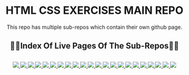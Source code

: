 <div align="center">
  <h1>HTML CSS EXERCISES MAIN REPO</h1>
  <p>This repo has multiple sub-repos which contain their own github page.</p>
  <h2>🔗📄Index Of Live Pages Of The Sub-Repos📄🔗<h2>
</div>

<div align="center">
	<a href="https://ehkarabas.github.io/html-css-exercises/basic-ads-page/">
		<img src="https://img.shields.io/badge/basic%20ads%20page-%23.svg?&style=for-the-badge&logo=www&logoColor=white%22&color=black">
	</a>
	<a href="https://ehkarabas.github.io/html-css-exercises/basic-blog-logs/">
		<img src="https://img.shields.io/badge/basic%20blog%20logs-%23.svg?&style=for-the-badge&logo=www&logoColor=white%22&color=black">
	</a>
	<a href="https://ehkarabas.github.io/html-css-exercises/basic-table1/">
		<img src="https://img.shields.io/badge/basic%20table1-%23.svg?&style=for-the-badge&logo=www&logoColor=white%22&color=black">
	</a>
	<a href="https://ehkarabas.github.io/html-css-exercises/basic-table2/">
		<img src="https://img.shields.io/badge/basic%20table2-%23.svg?&style=for-the-badge&logo=www&logoColor=white%22&color=black">
	</a>
	<a href="https://ehkarabas.github.io/html-css-exercises/buttons/">
		<img src="https://img.shields.io/badge/buttons-%23.svg?&style=for-the-badge&logo=www&logoColor=white%22&color=black">
	</a>
	<a href="https://ehkarabas.github.io/html-css-exercises/google-clone/">
		<img src="https://img.shields.io/badge/google%20clone-%23.svg?&style=for-the-badge&logo=www&logoColor=white%22&color=black">
	</a>
	<a href="https://ehkarabas.github.io/html-css-exercises/login-page/">
		<img src="https://img.shields.io/badge/login%20page-%23.svg?&style=for-the-badge&logo=www&logoColor=white%22&color=black">
	</a>
	<a href="https://ehkarabas.github.io/html-css-exercises/netflix-survey-clone/">
		<img src="https://img.shields.io/badge/netflix%20survey%20clone-%23.svg?&style=for-the-badge&logo=www&logoColor=white%22&color=black">
	</a>
	<a href="https://ehkarabas.github.io/html-css-exercises/raw-html-form/">
		<img src="https://img.shields.io/badge/raw%20html%20form-%23.svg?&style=for-the-badge&logo=www&logoColor=white%22&color=black">
	</a>
	<a href="https://ehkarabas.github.io/html-css-exercises/register-form/">
		<img src="https://img.shields.io/badge/register%20form-%23.svg?&style=for-the-badge&logo=www&logoColor=white%22&color=black">
	</a>
	<a href="https://ehkarabas.github.io/html-css-exercises/survey-form/">
		<img src="https://img.shields.io/badge/survey%20form-%23.svg?&style=for-the-badge&logo=www&logoColor=white%22&color=black">
	</a>
	<a href="https://ehkarabas.github.io/html-css-exercises/voltron/">
		<img src="https://img.shields.io/badge/voltron-%23.svg?&style=for-the-badge&logo=www&logoColor=white%22&color=black">
	</a>
	<a href="https://ehkarabas.github.io/html-css-exercises/comments-board/">
		<img src="https://img.shields.io/badge/comments%20board-%23.svg?&style=for-the-badge&logo=www&logoColor=white%22&color=black">
	</a>
	<a href="https://ehkarabas.github.io/html-css-exercises/margins/">
		<img src="https://img.shields.io/badge/margins-%23.svg?&style=for-the-badge&logo=www&logoColor=white%22&color=black">
	</a>
	<a href="https://ehkarabas.github.io/html-css-exercises/parallax-website/">
		<img src="https://img.shields.io/badge/parallax%20website-%23.svg?&style=for-the-badge&logo=www&logoColor=white%22&color=black">
	</a>
	<a href="https://ehkarabas.github.io/html-css-exercises/demo-site/">
		<img src="https://img.shields.io/badge/demo%20site-%23.svg?&style=for-the-badge&logo=www&logoColor=white%22&color=black">
	</a>
	<a href="https://ehkarabas.github.io/html-css-exercises/hopping-car/">
		<img src="https://img.shields.io/badge/hopping%20car-%23.svg?&style=for-the-badge&logo=www&logoColor=white%22&color=black">
	</a>
	<a href="https://ehkarabas.github.io/html-css-exercises/firm-intro-page/">
		<img src="https://img.shields.io/badge/firm%20intro-%23.svg?&style=for-the-badge&logo=www&logoColor=white%22&color=black">
	</a>
	<a href="https://ehkarabas.github.io/html-css-exercises/containers-with-grid/">
		<img src="https://img.shields.io/badge/grid%20containers-%23.svg?&style=for-the-badge&logo=www&logoColor=white%22&color=black">
	</a>
	<a href="https://ehkarabas.github.io/html-css-exercises/grid-calculator/">
		<img src="https://img.shields.io/badge/grid%20calculator-%23.svg?&style=for-the-badge&logo=www&logoColor=white%22&color=black">
	</a>
	<a href="https://ehkarabas.github.io/html-css-exercises/layout-with-grid/">
		<img src="https://img.shields.io/badge/layout%20with%20grid-%23.svg?&style=for-the-badge&logo=www&logoColor=white%22&color=black">
	</a>
	<a href="https://ehkarabas.github.io/html-css-exercises/sass-landing-exercise/">
		<img src="https://img.shields.io/badge/sass%20landing%20ex-%23.svg?&style=for-the-badge&logo=www&logoColor=white%22&color=black">
	</a>
</div>

